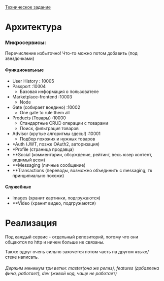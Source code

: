 [Техническое задание](SPECS.md)

# Архитектура

### Микросервисы:

Перечисление избыточно! Что-то можно потом добавить (под звездочками)

#### Функциональные
- User History : 10005
- Passport :10004
  + Базовая информация о пользователе
- Marketplace-frontend :10003
  + Node
- Gate (собирает воедино) :10002
  + One gate to rule them all
- Products (Товары) :10000
  + Стандартные CRUD операции с товарами
  + Поиск, фильтрация товаров
- Advisor (крутые алгоритмы здесь!) :10001
  + Подбор похожих и нужных товаров
- *Auth (JWT, позже OAuth2, авторизация)
- *Profile (страница продавца)
- **Social (комментарии, обсуждение, рейтинг, весь юзер контент, видимый всем)
- **Messaging (личные сообщение)
- **Transactions (переводы, возможно объединить с messaging, тк принципиально похожи)

#### Служебные
- Images (хранит картинки, подгружаются)
- **Video (хранит видео, подгружаются)

# Реализация

Под каждый сервис - отдельный репозиторий, потому что они общаются по http и ничем больше не связаны. 

Также вдруг очень сильно захочется потом часть на другом языке/стеке написать.

###### Держим минимум три ветки: master(она же релиз), features (добавлена фича, работает), dev (живой код, чаще не работает)
